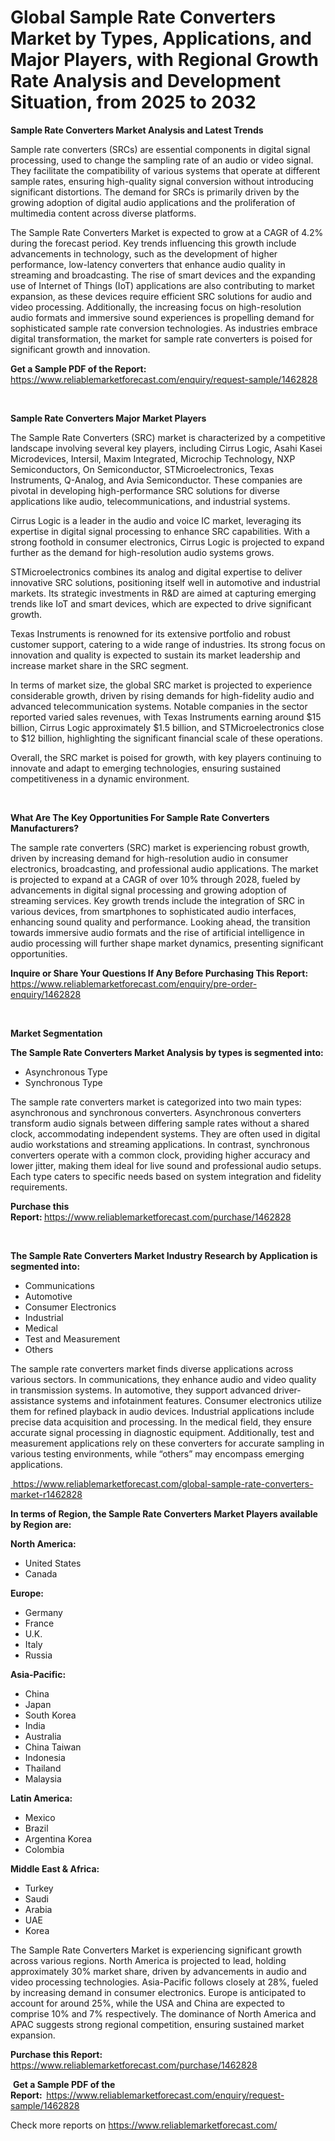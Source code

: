 <p><h1>Global Sample Rate Converters Market by Types, Applications, and Major Players, with Regional Growth Rate Analysis and Development Situation, from 2025 to 2032</h1></p><p><strong>Sample Rate Converters Market Analysis and Latest Trends</strong></p>
<p><p>Sample rate converters (SRCs) are essential components in digital signal processing, used to change the sampling rate of an audio or video signal. They facilitate the compatibility of various systems that operate at different sample rates, ensuring high-quality signal conversion without introducing significant distortions. The demand for SRCs is primarily driven by the growing adoption of digital audio applications and the proliferation of multimedia content across diverse platforms.</p><p>The Sample Rate Converters Market is expected to grow at a CAGR of 4.2% during the forecast period. Key trends influencing this growth include advancements in technology, such as the development of higher performance, low-latency converters that enhance audio quality in streaming and broadcasting. The rise of smart devices and the expanding use of Internet of Things (IoT) applications are also contributing to market expansion, as these devices require efficient SRC solutions for audio and video processing. Additionally, the increasing focus on high-resolution audio formats and immersive sound experiences is propelling demand for sophisticated sample rate conversion technologies. As industries embrace digital transformation, the market for sample rate converters is poised for significant growth and innovation.</p></p>
<p><strong>Get a Sample PDF of the Report:&nbsp;</strong> <a href="https://www.reliablemarketforecast.com/enquiry/request-sample/1462828?utm_campaign=2272&utm_medium=2&utm_source=Github&utm_content=ia&utm_term=10022025&utm_id=sample-rate-converters">https://www.reliablemarketforecast.com/enquiry/request-sample/1462828</a></p>
<p>&nbsp;</p>
<p><strong>Sample Rate Converters Major Market Players</strong></p>
<p><p>The Sample Rate Converters (SRC) market is characterized by a competitive landscape involving several key players, including Cirrus Logic, Asahi Kasei Microdevices, Intersil, Maxim Integrated, Microchip Technology, NXP Semiconductors, On Semiconductor, STMicroelectronics, Texas Instruments, Q-Analog, and Avia Semiconductor. These companies are pivotal in developing high-performance SRC solutions for diverse applications like audio, telecommunications, and industrial systems.</p><p>Cirrus Logic is a leader in the audio and voice IC market, leveraging its expertise in digital signal processing to enhance SRC capabilities. With a strong foothold in consumer electronics, Cirrus Logic is projected to expand further as the demand for high-resolution audio systems grows.</p><p>STMicroelectronics combines its analog and digital expertise to deliver innovative SRC solutions, positioning itself well in automotive and industrial markets. Its strategic investments in R&D are aimed at capturing emerging trends like IoT and smart devices, which are expected to drive significant growth.</p><p>Texas Instruments is renowned for its extensive portfolio and robust customer support, catering to a wide range of industries. Its strong focus on innovation and quality is expected to sustain its market leadership and increase market share in the SRC segment.</p><p>In terms of market size, the global SRC market is projected to experience considerable growth, driven by rising demands for high-fidelity audio and advanced telecommunication systems. Notable companies in the sector reported varied sales revenues, with Texas Instruments earning around $15 billion, Cirrus Logic approximately $1.5 billion, and STMicroelectronics close to $12 billion, highlighting the significant financial scale of these operations.</p><p>Overall, the SRC market is poised for growth, with key players continuing to innovate and adapt to emerging technologies, ensuring sustained competitiveness in a dynamic environment.</p></p>
<p>&nbsp;</p>
<p><strong>What Are The Key Opportunities For Sample Rate Converters Manufacturers?</strong></p>
<p><p>The sample rate converters (SRC) market is experiencing robust growth, driven by increasing demand for high-resolution audio in consumer electronics, broadcasting, and professional audio applications. The market is projected to expand at a CAGR of over 10% through 2028, fueled by advancements in digital signal processing and growing adoption of streaming services. Key growth trends include the integration of SRC in various devices, from smartphones to sophisticated audio interfaces, enhancing sound quality and performance. Looking ahead, the transition towards immersive audio formats and the rise of artificial intelligence in audio processing will further shape market dynamics, presenting significant opportunities.</p></p>
<p><strong>Inquire or Share Your Questions If Any Before Purchasing This Report:</strong> <a href="https://www.reliablemarketforecast.com/enquiry/pre-order-enquiry/1462828?utm_campaign=2272&utm_medium=2&utm_source=Github&utm_content=ia&utm_term=10022025&utm_id=sample-rate-converters">https://www.reliablemarketforecast.com/enquiry/pre-order-enquiry/1462828</a></p>
<p>&nbsp;</p>
<p><strong>Market Segmentation</strong></p>
<p><strong>The Sample Rate Converters Market Analysis by types is segmented into:</strong></p>
<p><ul><li>Asynchronous Type</li><li>Synchronous Type</li></ul></p>
<p><p>The sample rate converters market is categorized into two main types: asynchronous and synchronous converters. Asynchronous converters transform audio signals between differing sample rates without a shared clock, accommodating independent systems. They are often used in digital audio workstations and streaming applications. In contrast, synchronous converters operate with a common clock, providing higher accuracy and lower jitter, making them ideal for live sound and professional audio setups. Each type caters to specific needs based on system integration and fidelity requirements.</p></p>
<p><strong>Purchase this Report:&nbsp;</strong><a href="https://www.reliablemarketforecast.com/purchase/1462828?utm_campaign=2272&utm_medium=2&utm_source=Github&utm_content=ia&utm_term=10022025&utm_id=sample-rate-converters">https://www.reliablemarketforecast.com/purchase/1462828</a></p>
<p>&nbsp;</p>
<p><strong>The Sample Rate Converters Market Industry Research by Application is segmented into:</strong></p>
<p><ul><li>Communications</li><li>Automotive</li><li>Consumer Electronics</li><li>Industrial</li><li>Medical</li><li>Test and Measurement</li><li>Others</li></ul></p>
<p><p>The sample rate converters market finds diverse applications across various sectors. In communications, they enhance audio and video quality in transmission systems. In automotive, they support advanced driver-assistance systems and infotainment features. Consumer electronics utilize them for refined playback in audio devices. Industrial applications include precise data acquisition and processing. In the medical field, they ensure accurate signal processing in diagnostic equipment. Additionally, test and measurement applications rely on these converters for accurate sampling in various testing environments, while “others” may encompass emerging applications.</p></p>
<p><a href="https://www.reliablemarketforecast.com/global-sample-rate-converters-market-r1462828?utm_campaign=2272&utm_medium=2&utm_source=Github&utm_content=ia&utm_term=10022025&utm_id=sample-rate-converters">&nbsp;https://www.reliablemarketforecast.com/global-sample-rate-converters-market-r1462828</a></p>
<p><strong>In terms of Region, the Sample Rate Converters Market Players available by Region are:</strong></p>
<p>
    <p> <strong> North America: </strong>
        <ul>
            <li>United States</li>
            <li>Canada</li>
        </ul>
        </p> 
    <p> <strong> Europe: </strong>
        <ul>
            <li>Germany</li>
            <li>France</li>
            <li>U.K.</li>
            <li>Italy</li>
            <li>Russia</li>
        </ul>
        </p> 
    <p> <strong> Asia-Pacific: </strong>
        <ul>
            <li>China</li>
            <li>Japan</li>
            <li>South Korea</li>
            <li>India</li>
            <li>Australia</li>
            <li>China Taiwan</li>
            <li>Indonesia</li>
            <li>Thailand</li>
            <li>Malaysia</li>
        </ul>
        </p> 
    <p> <strong> Latin America: </strong>
        <ul>
            <li>Mexico</li>
            <li>Brazil</li>
            <li>Argentina Korea</li>
            <li>Colombia</li>
        </ul>
        </p> 
    <p> <strong> Middle East & Africa: </strong>
        <ul>
            <li>Turkey</li>
            <li>Saudi</li>
            <li>Arabia</li>
            <li>UAE</li>
            <li>Korea</li>
        </ul>
    </p>
    </p>
<p><p>The Sample Rate Converters Market is experiencing significant growth across various regions. North America is projected to lead, holding approximately 30% market share, driven by advancements in audio and video processing technologies. Asia-Pacific follows closely at 28%, fueled by increasing demand in consumer electronics. Europe is anticipated to account for around 25%, while the USA and China are expected to comprise 10% and 7% respectively. The dominance of North America and APAC suggests strong regional competition, ensuring sustained market expansion.</p></p>
<p><strong>Purchase this Report: </strong><a href="https://www.reliablemarketforecast.com/purchase/1462828?utm_campaign=2272&utm_medium=2&utm_source=Github&utm_content=ia&utm_term=10022025&utm_id=sample-rate-converters">https://www.reliablemarketforecast.com/purchase/1462828</a></p>
<p>&nbsp;<strong>Get a Sample PDF of the Report:&nbsp;&nbsp;</strong><a href="https://www.reliablemarketforecast.com/enquiry/request-sample/1462828?utm_campaign=2272&utm_medium=2&utm_source=Github&utm_content=ia&utm_term=10022025&utm_id=sample-rate-converters">https://www.reliablemarketforecast.com/enquiry/request-sample/1462828</a></p>
<p><strong></strong></p>
<p>Check more reports on <a href="https://www.reliablemarketforecast.com/?utm_campaign=2272&utm_medium=2&utm_source=Github&utm_content=ia&utm_term=10022025&utm_id=sample-rate-converters">https://www.reliablemarketforecast.com/</a></p>
